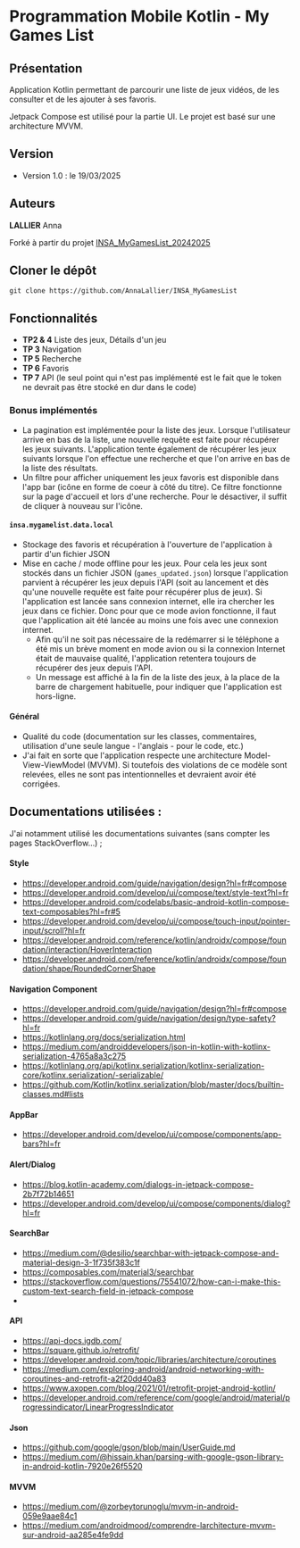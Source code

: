 # Programmation Mobile Kotlin - My Games List

## Présentation

Application Kotlin permettant de parcourir une liste de jeux vidéos, de les consulter et de les ajouter à ses favoris.

Jetpack Compose est utilisé pour la partie UI. Le projet est basé sur une architecture MVVM.

## Version

- Version 1.0 : le 19/03/2025

## Auteurs
**LALLIER** Anna

Forké à partir du projet [INSA_MyGamesList_20242025](https://github.com/Adjizan/INSA_MyGamesList_20242025)

## Cloner le dépôt

    git clone https://github.com/AnnaLallier/INSA_MyGamesList

## Fonctionnalités

- **TP2 & 4** Liste des jeux, Détails d'un jeu
- **TP 3** Navigation
- **TP 5** Recherche
- **TP 6** Favoris
- **TP 7** API (le seul point qui n'est pas implémenté est le fait que le token ne devrait pas être stocké en dur dans le code)

### Bonus implémentés


- La pagination est implémentée pour la liste des jeux. Lorsque l'utilisateur arrive en bas de la liste, une nouvelle requête est faite pour récupérer les jeux suivants. L'application tente également de récupérer les jeux suivants lorsque l'on effectue une recherche et que l'on arrive en bas de la liste des résultats.
- Un filtre pour afficher uniquement les jeux favoris est disponible dans l'app bar (icône en forme de coeur à côté du titre). Ce filtre fonctionne sur la page d'accueil et lors d'une recherche. Pour le désactiver, il suffit de cliquer à nouveau sur l'icône.


#### `insa.mygamelist.data.local`
- Stockage des favoris et récupération à l'ouverture de l'application à partir d'un fichier JSON
- Mise en cache / mode offline pour les jeux. Pour cela les jeux sont stockés dans un fichier JSON (`games_updated.json`) lorsque l'application parvient à récupérer les jeux depuis l'API (soit au lancement et dès qu'une nouvelle requête est faite pour récupérer plus de jeux). Si l'application est lancée sans connexion internet, elle ira chercher les jeux dans ce fichier. Donc pour que ce mode avion fonctionne, il faut que l'application ait été lancée au moins une fois avec une connexion internet. 
  - Afin qu'il ne soit pas nécessaire de la redémarrer si le téléphone a été mis un brève moment en mode avion ou si la connexion Internet était de mauvaise qualité, l'application retentera toujours de récupérer des jeux depuis l'API. 
  - Un message est affiché à la fin de la liste des jeux, à la place de la barre de chargement habituelle, pour indiquer que l'application est hors-ligne.


#### Général

- Qualité du code (documentation sur les classes, commentaires, utilisation d'une seule langue - l'anglais - pour le code, etc.)
- J'ai fait en sorte que l'application respecte une architecture Model-View-ViewModel (MVVM). Si toutefois des violations de ce modèle sont relevées, elles ne sont pas intentionnelles et devraient avoir été corrigées.

## Documentations utilisées :

J'ai notamment utilisé les documentations suivantes (sans compter les pages StackOverflow...) ;


#### Style
- https://developer.android.com/guide/navigation/design?hl=fr#compose
- https://developer.android.com/develop/ui/compose/text/style-text?hl=fr
- https://developer.android.com/codelabs/basic-android-kotlin-compose-text-composables?hl=fr#5
- https://developer.android.com/develop/ui/compose/touch-input/pointer-input/scroll?hl=fr
- https://developer.android.com/reference/kotlin/androidx/compose/foundation/interaction/HoverInteraction
- https://developer.android.com/reference/kotlin/androidx/compose/foundation/shape/RoundedCornerShape

#### Navigation Component
- https://developer.android.com/guide/navigation/design?hl=fr#compose
- https://developer.android.com/guide/navigation/design/type-safety?hl=fr
- https://kotlinlang.org/docs/serialization.html
- https://medium.com/androiddevelopers/json-in-kotlin-with-kotlinx-serialization-4765a8a3c275
- https://kotlinlang.org/api/kotlinx.serialization/kotlinx-serialization-core/kotlinx.serialization/-serializable/
- https://github.com/Kotlin/kotlinx.serialization/blob/master/docs/builtin-classes.md#lists

#### AppBar
- https://developer.android.com/develop/ui/compose/components/app-bars?hl=fr

#### Alert/Dialog

- https://blog.kotlin-academy.com/dialogs-in-jetpack-compose-2b7f72b14651
- https://developer.android.com/develop/ui/compose/components/dialog?hl=fr


#### SearchBar
- https://medium.com/@desilio/searchbar-with-jetpack-compose-and-material-design-3-1f735f383c1f
- https://composables.com/material3/searchbar
- https://stackoverflow.com/questions/75541072/how-can-i-make-this-custom-text-search-field-in-jetpack-compose
- 

#### API
- https://api-docs.igdb.com/
- https://square.github.io/retrofit/
- https://developer.android.com/topic/libraries/architecture/coroutines
- https://medium.com/exploring-android/android-networking-with-coroutines-and-retrofit-a2f20dd40a83
- https://www.axopen.com/blog/2021/01/retrofit-projet-android-kotlin/
- https://developer.android.com/reference/com/google/android/material/progressindicator/LinearProgressIndicator

#### Json
-  https://github.com/google/gson/blob/main/UserGuide.md
-  https://medium.com/@hissain.khan/parsing-with-google-gson-library-in-android-kotlin-7920e26f5520

#### MVVM
- https://medium.com/@zorbeytorunoglu/mvvm-in-android-059e9aae84c1
- https://medium.com/androidmood/comprendre-larchitecture-mvvm-sur-android-aa285e4fe9dd